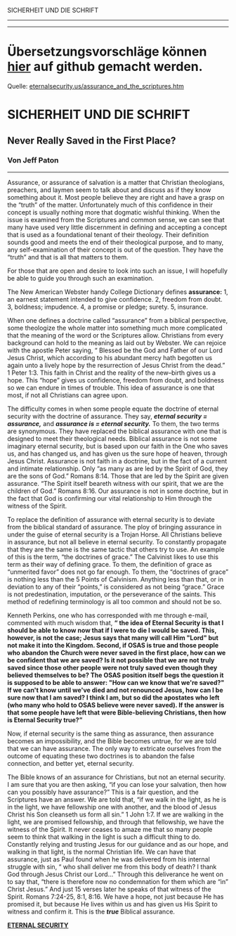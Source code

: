 <!--t SICHERHEIT UND DIE SCHRIFT - in Arbeit (0% übersetzt) t-->
<!--d d-->

SICHERHEIT UND DIE SCHRIFT

- - - 
- - -

# Übersetzungsvorschläge können [hier](https://github.com/gesundelehre/gesundelehre_translate/blob/master/content/eternalsecurity.us/sicherheit-und-die-schrift.md) auf github gemacht werden.

Quelle: [eternalsecurity.us/assurance_and_the_scriptures.htm](http://gesundelehre.tk/forwarder.php?url=http://eternalsecurity.us/assurance_and_the_scriptures.htm)


# SICHERHEIT UND DIE SCHRIFT

## Never Really Saved in the First Place?

### Von Jeff Paton

* * *

Assurance, or assurance of salvation is a matter that Christian theologians, preachers, and laymen seem to talk about and discuss as if they know something about it. Most people believe they are right and have a grasp on the “truth” of the matter. Unfortunately much of this confidence in their concept is usually nothing more that dogmatic wishful thinking. When the issue is examined from the Scriptures and common sense, we can see that many have used very little discernment in defining and accepting a concept that is used as a foundational tenant of their theology. Their definition sounds good and meets the end of their theological purpose, and to many, any self-examination of their concept is out of the question. They have the “truth” and that is all that matters to them.  

For those that are open and desire to look into such an issue, I will hopefully be able to guide you through such an examination.

 The New American Webster handy College Dictionary defines **assurance:** 1, an earnest statement intended to give confidence. 2, freedom from doubt. 3, boldness; impudence. 4, a promise or pledge; surety. 5, insurance.    

 When one defines a doctrine called “assurance” from a biblical perspective, some theologize the whole matter into something much more complicated that the meaning of the word or the Scriptures allow. Christians from every background can hold to the meaning as laid out by Webster. We can rejoice with the apostle Peter saying, “ Blessed be the God and Father of our Lord Jesus Christ, which according to his abundant mercy hath begotten us again unto a lively hope by the resurrection of Jesus Christ from the dead.” 1 Peter 1:3. This faith in Christ and the reality of the new–birth gives us a hope. This “hope” gives us confidence, freedom from doubt, and boldness so we can endure in times of trouble. This idea of assurance is one that most, if not all Christians can agree upon.

The difficulty comes in when some people equate the doctrine of eternal security with the doctrine of assurance. They say, **_eternal security = assurance,_** and **_assurance is = eternal security._** To them, the two terms are synonymous. They have replaced the biblical assurance with one that is designed to meet their theological needs. Biblical assurance is not some imaginary eternal security, but is based upon our faith in the One who saves us, and has changed us, and has given us the sure hope of heaven, through Jesus Christ. Assurance is not faith in a doctrine, but in the fact of a current and intimate relationship. Only “as many as are led by the Spirit of God, they are the sons of God.” Romans 8:14\. Those that are led by the Spirit are given assurance. “The Spirit itself beareth witness with our spirit, that we are the children of God.” Romans 8:16. Our assurance is not in some doctrine, but in the fact that God is confirming our vital relationship to Him through the witness of the Spirit.

 To replace the definition of assurance with eternal security is to deviate from the biblical standard of assurance. The ploy of bringing assurance in under the guise of eternal security is a Trojan Horse. All Christians believe in assurance, but not all believe in eternal security. To constantly propagate that they are the same is the same tactic that others try to use. An example of this is the term, “the doctrines of grace.” The Calvinist likes to use this term as their way of defining grace. To them, the definition of grace as “unmerited favor” does not go far enough. To them, the “doctrines of grace” is nothing less than the 5 Points of Calvinism. Anything less than that, or in deviation to any of their “points,” is considered as not being “grace.” Grace is not predestination, imputation, or the perseverance of the saints. This method of redefining terminology is all too common and should not be so.   

 Kenneth Perkins, one who has corresponded with me through e-mail, commented with much wisdom that, **“ the idea of Eternal Security is that I should be able to know now that if I were to die I would be saved. This, however, is not the case; Jesus says that many will call Him "Lord" but not make it into the Kingdom. Second, if OSAS is true and those people who abandon the Church were never saved in the first place, how can we be confident that we are saved? Is it not possible that we are not truly saved since those other people were not truly saved even though they believed themselves to be? The OSAS position itself begs the question it is supposed to be able to answer: "How can we know that we're saved?" If we can't know until we've died and not renounced Jesus, how can I be sure now that I am saved? I think I am, but so did the apostates who left (who many who hold to OSAS believe were never saved). If the answer is that some people have left that were Bible-believing Christians, then how is Eternal Security true?”**

Now, if eternal security is the same thing as assurance, then assurance becomes an impossibility, and the Bible becomes untrue, for we are told that we can have assurance. The only way to extricate ourselves from the outcome of equating these two doctrines is to abandon the false connection, and better yet, eternal security.

The Bible knows of an assurance for Christians, but not an eternal security. I am sure that you are then asking, “if you can lose your salvation, then how can you possibly have assurance?” This is a fair question, and the Scriptures have an answer. We are told that, “if we walk in the light, as he is in the light, we have fellowship one with another, and the blood of Jesus Christ his Son cleanseth us form all sin.” 1 John 1:7. If we are walking in the light, we are promised fellowship, and through that fellowship, we have the witness of the Spirit. It never ceases to amaze me that so many people seem to think that walking in the light is such a difficult thing to do. Constantly relying and trusting Jesus for our guidance and as our hope, and walking in that light, is the normal Christian life. We can have that assurance, just as Paul found when he was delivered from his internal struggle with sin, “ who shall deliver me from this body of death? I thank God through Jesus Christ our Lord...” Through this deliverance he went on to say that, “there is therefore now no condemnation for them which are “in” Christ Jesus.” And just 15 verses later he speaks of that witness of the Spirit. Romans 7:24-25, 8:1, 8:16\. We have a hope, not just because He has promised it, but because He lives within us and has given us His Spirit to witness and confirm it. This is the _**true**_ Biblical assurance.

**[ETERNAL SECURITY](http://gesundelehre.tk/forwarder.php?url=http://eternalsecurity.us/index.htm)**